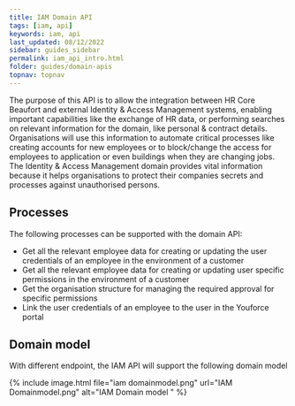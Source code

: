 ```yaml
---
title: IAM Domain API
tags: [iam, api]
keywords: iam, api
last_updated: 08/12/2022
sidebar: guides_sidebar
permalink: iam_api_intro.html
folder: guides/domain-apis
topnav: topnav
---
```


The purpose of this API is to allow the integration between HR Core Beaufort and external Identity & Access Management systems, enabling important capabilities like the exchange of HR data, or performing searches on relevant information for the domain, like personal & contract details. Organisations will use this information to automate critical processes like creating accounts for new employees or to block/change the access for employees to application or even buildings when they are changing jobs.
The Identity & Access Management domain provides vital information because it helps organisations to protect their companies secrets and processes against unauthorised persons.

## Processes
The following processes can be supported with the domain API:
- Get all the relevant employee data for creating or updating the user credentials of an employee in the environment of a customer
- Get all the relevant employee data for creating or updating user specific permissions in the environment of a customer
- Get the organisation structure for managing the required approval for specific permissions
- Link the user credentials of an employee to the user in the Youforce portal


## Domain model
With different endpoint, the IAM API will support the following domain model

{% include image.html file="iam domainmodel.png" url="IAM Domainmodel.png" alt="IAM Domain model " %}
